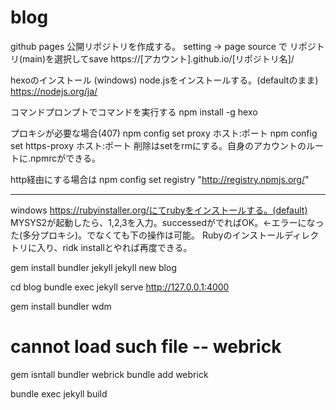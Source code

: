 # blog

github pages
公開リポジトリを作成する。
setting -> page 
source で リポジトリ(main)を選択してsave
https://[アカウント].github.io/[リポジトリ名]/

hexoのインストール (windows)
node.jsをインストールする。(defaultのまま)
https://nodejs.org/ja/

コマンドプロンプトでコマンドを実行する
npm install -g hexo

プロキシが必要な場合(407)
npm config set proxy ホスト:ポート
npm config set https-proxy ホスト:ポート
削除はsetをrmにする。自身のアカウントのルートに.npmrcができる。

http経由にする場合は
npm config set registry "http://registry.npmjs.org/"

-------------------------------
windows
https://rubyinstaller.org/にてrubyをインストールする。(default)
MYSYS2が起動したら、1,2,3を入力。successedがでればOK。←エラーになった(多分プロキシ)。でなくても下の操作は可能。
Rubyのインストールディレクトリに入り、ridk installとやれば再度できる。


gem install bundler jekyll
jekyll new blog


cd blog
bundle exec jekyll serve
http://127.0.0.1:4000

gem install bundler wdm
# cannot load such file -- webrick
gem isntall bundler webrick
bundle add webrick 

bundle exec jekyll build


